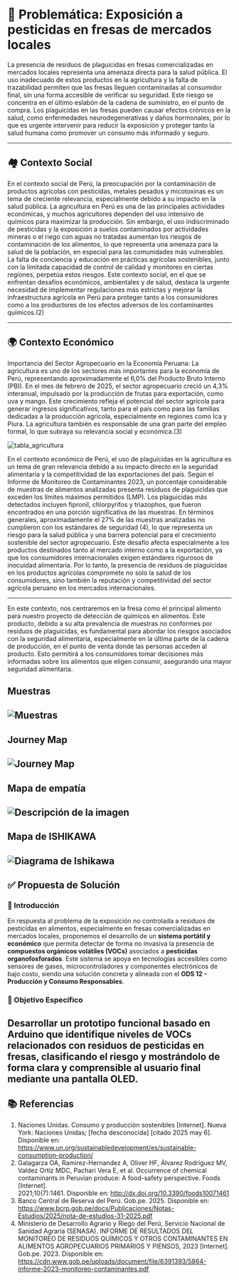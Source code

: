 # 🚨 Problemática: Exposición a pesticidas en fresas de mercados locales

La presencia de residuos de plaguicidas en fresas comercializadas en mercados locales representa una amenaza directa para la salud pública. El uso inadecuado de estos productos en la agricultura y la falta de trazabilidad permiten que las fresas lleguen contaminadas al consumidor final, sin una forma accesible de verificar su seguridad. Este riesgo se concentra en el último eslabón de la cadena de suministro, en el punto de compra. Los plaguicidas en las fresas pueden causar efectos crónicos en la salud, como enfermedades neurodegenerativas y daños hormonales, por lo que es urgente intervenir para reducir la exposición y proteger tanto la salud humana como promover un consumo más informado y seguro.

---
## 🏘️ Contexto Social

En el contexto social de Perú, la preocupación por la contaminación de productos agrícolas con pesticidas, metales pesados y micotoxinas es un tema de creciente relevancia, especialmente debido a su impacto en la salud pública. La agricultura en Perú es una de las principales actividades económicas, y muchos agricultores dependen del uso intensivo de químicos para maximizar la producción. Sin embargo, el uso indiscriminado de pesticidas y la exposición a suelos contaminados por actividades mineras o el riego con aguas no tratadas aumentan los riesgos de contaminación de los alimentos, lo que representa una amenaza para la salud de la población, en especial para las comunidades más vulnerables. La falta de conciencia y educación en prácticas agrícolas sostenibles, junto con la limitada capacidad de control de calidad y monitoreo en ciertas regiones, perpetúa estos riesgos. Este contexto social, en el que se enfrentan desafíos económicos, ambientales y de salud, destaca la urgente necesidad de implementar regulaciones más estrictas y mejorar la infraestructura agrícola en Perú para proteger tanto a los consumidores como a los productores de los efectos adversos de los contaminantes químicos.(2)


---

## 🌍 Contexto Económico

Importancia del Sector Agropecuario en la Economía Peruana:
La agricultura es uno de los sectores más importantes para la economía de Perú, representando aproximadamente el 6,0% del Producto Bruto Interno (PBI). En el mes de febrero de 2025, el sector agropecuario creció un 4,3% interanual, impulsado por la producción de frutas para exportación, como uva y mango. Este crecimiento refleja el potencial del sector agrícola para generar ingresos significativos, tanto para el país como para las familias dedicadas a la producción agrícola, especialmente en regiones como Ica y Piura. La agricultura también es responsable de una gran parte del empleo formal, lo que subraya su relevancia social y económica.(3)

![tabla_agricultura](../imagenes/tabla_agricultura.jpeg)

En el contexto económico de Perú, el uso de plaguicidas en la agricultura es un tema de gran relevancia debido a su impacto directo en la seguridad alimentaria y la competitividad de las exportaciones del país. Según el Informe de Monitoreo de Contaminantes 2023, un porcentaje considerable de muestras de alimentos analizadas presenta residuos de plaguicidas que exceden los límites máximos permitidos (LMP). Los plaguicidas más detectados incluyen fipronil, chlorpyrifos y triazophos, que fueron encontrados en una porción significativa de las muestras. En términos generales, aproximadamente el 27% de las muestras analizadas no cumplieron con los estándares de seguridad (4), lo que representa un riesgo para la salud pública y una barrera potencial para el crecimiento sostenible del sector agropecuario. Este desafío afecta especialmente a los productos destinados tanto al mercado interno como a la exportación, ya que los consumidores internacionales exigen estándares rigurosos de inocuidad alimentaria. Por lo tanto, la presencia de residuos de plaguicidas en los productos agrícolas compromete no solo la salud de los consumidores, sino también la reputación y competitividad del sector agrícola peruano en los mercados internacionales.

---

En este contexto, nos centraremos en la fresa como el principal alimento para nuestro proyecto de detección de químicos en alimentos. Este producto, debido a su alta prevalencia de muestras no conformes por residuos de plaguicidas, es fundamental para abordar los riesgos asociados con la seguridad alimentaria, especialmente en la última parte de la cadena de producción, en el punto de venta donde las personas acceden al producto. Esto permitirá a los consumidores tomar decisiones más informadas sobre los alimentos que eligen consumir, asegurando una mayor seguridad alimentaria.

## Muestras  
![Muestras](../imagenes/Muestras.jpg)
---
## Journey Map  
![Journey Map](../imagenes/JourneyMap1.jpg)
---
## Mapa de empatía  
![Descripción de la imagen](../imagenes/Empatia1.png)
---
## Mapa de ISHIKAWA 
![Diagrama de Ishikawa](https://raw.githubusercontent.com/die-go12/GRUPO_1_FUNDAMENTOS_DISE-O/refs/heads/master/FUNDAMENTOS_DE_DISE%C3%91O/imagenes/Diagrama%20de%20Ishikawa%20.jpg)
---

## ✅ Propuesta de Solución

### 🧠 Introducción
En respuesta al problema de la exposición no controlada a residuos de pesticidas en alimentos, especialmente en fresas comercializadas en mercados locales, proponemos el desarrollo de un **sistema portátil y económico** que permita detectar de forma no invasiva la presencia de **compuestos orgánicos volátiles (VOCs)** asociados a **pesticidas organofosforados**. Este sistema se apoya en tecnologías accesibles como sensores de gases, microcontroladores y componentes electrónicos de bajo costo, siendo una solución concreta y alineada con el **ODS 12 - Producción y Consumo Responsables**.



### 🎯 Objetivo Específico
Desarrollar un prototipo funcional basado en Arduino que identifique niveles de VOCs relacionados con residuos de pesticidas en fresas, clasificando el riesgo y mostrándolo de forma clara y comprensible al usuario final mediante una pantalla OLED.
---
## 📚 Referencias 

1. Naciones Unidas. Consumo y producción sostenibles [Internet]. Nueva York: Naciones Unidas; [fecha desconocida] [citado 2025 may 6].
    Disponible en: https://www.un.org/sustainabledevelopment/es/sustainable-consumption-production/
2. Galagarza OA, Ramirez-Hernandez A, Oliver HF, Álvarez Rodríguez MV, Valdez Ortiz MDC, Pachari Vera E, et al. Occurrence of chemical contaminants in Peruvian produce: A food-safety perspective. Foods [Internet].   
   2021;10(7):1461. Disponible en: http://dx.doi.org/10.3390/foods10071461
3. Banco Central de Reserva del Perú. Gob.pe. 2025. Disponible en: https://www.bcrp.gob.pe/docs/Publicaciones/Notas-Estudios/2025/nota-de-estudios-31-2025.pdf 
4. Ministerio de Desarrollo Agrario y Riego del Perú, Servicio Nacional de Sanidad Agraria (SENASA). INFORME DE RESULTADOS DEL MONITOREO DE RESIDUOS QUÍMICOS Y OTROS CONTAMINANTES EN ALIMENTOS AGROPECUARIOS PRIMARIOS Y 
   PIENSOS, 2023 [Internet]. Gob.pe. 2023. Disponible en: https://cdn.www.gob.pe/uploads/document/file/6391393/5864-informe-2023-monitoreo-contaminantes.pdf
   


